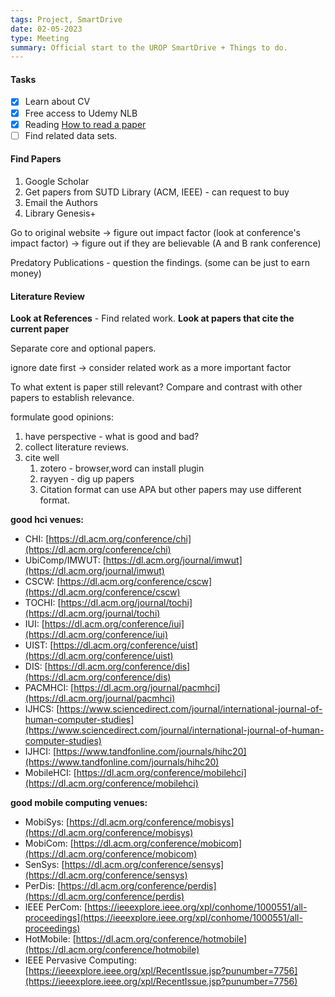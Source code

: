 ```yaml
---
tags: Project, SmartDrive
date: 02-05-2023
type: Meeting
summary: Official start to the UROP SmartDrive + Things to do.
---
```

#### Tasks
- [x] Learn about CV
- [x] Free access to Udemy NLB 
- [x] Reading [How to read a paper](http://ccr.sigcomm.org/online/files/p83-keshavA.pdf) 
- [ ] Find related data sets. 

#### Find Papers
1. Google Scholar
2. Get papers from SUTD Library (ACM, IEEE) - can request to buy
3. Email the Authors
4. Library Genesis+

Go to original website -> figure out impact factor (look at conference's impact factor) -> figure out if they are believable (A and B rank conference)

Predatory Publications - question the findings. (some can be just to earn money)


#### Literature Review
**Look at References** - Find related work. 
**Look at papers that cite the current paper**

Separate core and optional papers.

ignore date first -> consider related work as a more important factor

To what extent is paper still relevant? 
Compare and contrast with other papers to establish relevance. 

formulate good opinions:
1. have perspective - what is good and bad?
2. collect literature reviews.
3. cite well
	1. zotero - browser,word can install plugin 
	2. rayyen - dig up papers
	3. Citation format can use APA but other papers may use different format.


__good hci venues:__
- CHI: [https://dl.acm.org/conference/chi](https://dl.acm.org/conference/chi)
- UbiComp/IMWUT: [https://dl.acm.org/journal/imwut](https://dl.acm.org/journal/imwut)
- CSCW: [https://dl.acm.org/conference/cscw](https://dl.acm.org/conference/cscw)
- TOCHI: [https://dl.acm.org/journal/tochi](https://dl.acm.org/journal/tochi)
- IUI: [https://dl.acm.org/conference/iui](https://dl.acm.org/conference/iui)
- UIST: [https://dl.acm.org/conference/uist](https://dl.acm.org/conference/uist)
- DIS: [https://dl.acm.org/conference/dis](https://dl.acm.org/conference/dis)
- PACMHCI: [https://dl.acm.org/journal/pacmhci](https://dl.acm.org/journal/pacmhci)
- IJHCS: [https://www.sciencedirect.com/journal/international-journal-of-human-computer-studies](https://www.sciencedirect.com/journal/international-journal-of-human-computer-studies)
- IJHCI: [https://www.tandfonline.com/journals/hihc20](https://www.tandfonline.com/journals/hihc20)
- MobileHCI: [https://dl.acm.org/conference/mobilehci](https://dl.acm.org/conference/mobilehci)

__good mobile computing venues:__
- MobiSys: [https://dl.acm.org/conference/mobisys](https://dl.acm.org/conference/mobisys)
- MobiCom: [https://dl.acm.org/conference/mobicom](https://dl.acm.org/conference/mobicom)
- SenSys: [https://dl.acm.org/conference/sensys](https://dl.acm.org/conference/sensys)
- PerDis: [https://dl.acm.org/conference/perdis](https://dl.acm.org/conference/perdis)
- IEEE PerCom: [https://ieeexplore.ieee.org/xpl/conhome/1000551/all-proceedings](https://ieeexplore.ieee.org/xpl/conhome/1000551/all-proceedings)
- HotMobile: [https://dl.acm.org/conference/hotmobile](https://dl.acm.org/conference/hotmobile)
- IEEE Pervasive Computing: [https://ieeexplore.ieee.org/xpl/RecentIssue.jsp?punumber=7756](https://ieeexplore.ieee.org/xpl/RecentIssue.jsp?punumber=7756)



